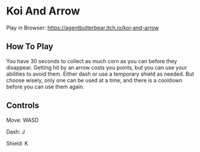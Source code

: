 # Koi And Arrow

Play in Browser: https://agentbutterbear.itch.io/koi-and-arrow

## How To Play

You have 30 seconds to collect as much corn as you can before they disappear. Getting hit by an arrow costs you points, but you can use your abilities to avoid them. Either dash or use a temporary shield as needed. But choose wisely, only one can be used at a time, and there is a cooldown before you can use them again.

## Controls

Move: WASD

Dash: J

Shield: K
